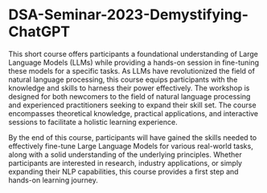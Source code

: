# DSA-Seminar-2023-Demystifying-ChatGPT

This short course offers participants a foundational understanding of Large Language Models (LLMs) while providing a hands-on session in fine-tuning these models for a specific tasks. As LLMs have revolutionized the field of natural language processing, this course equips participants with the knowledge and skills to harness their power effectively. The workshop is designed for both newcomers to the field of natural language processing and experienced practitioners seeking to expand their skill set. The course encompasses theoretical knowledge, practical applications, and interactive sessions to facilitate a holistic learning experience.

By the end of this course, participants will have gained the skills needed to effectively fine-tune Large Language Models for various real-world tasks, along with a solid understanding of the underlying principles. Whether participants are interested in research, industry applications, or simply expanding their NLP capabilities, this course provides a first step and hands-on learning journey.